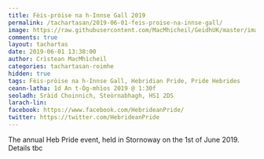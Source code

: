 ```yaml
---
title: Fèis-pròise na h-Innse Gall 2019
permalink: /tachartasan/2019-06-01-feis-proise-na-innse-gall/
image: https://raw.githubusercontent.com/MacMhicheil/GeidhUK/master/images/2019-06-01-feis-proise-na-innse-gall.jpg
comments: true
layout: tachartas
date: 2019-06-01 13:30:00
author: Crìstean MacMhìcheil
categories: tachartasan-roimhe
hidden: true
tags: Fèis-pròise na h-Innse Gall, Hebridian Pride, Pride Hebrides
ceann-latha: 1d An t-Òg-mhìos 2019 @ 1:30f
seoladh: Sràid Choinnich, Steòrnabhagh, HS1 2DS
larach-lin:
facebook: https://www.facebook.com/HebrideanPride/
twitter: https://twitter.com/HebrideanPride
---
```


The annual Heb Pride event, held in Stornoway on the 1st of June 2019. Details tbc

<!--more-->
